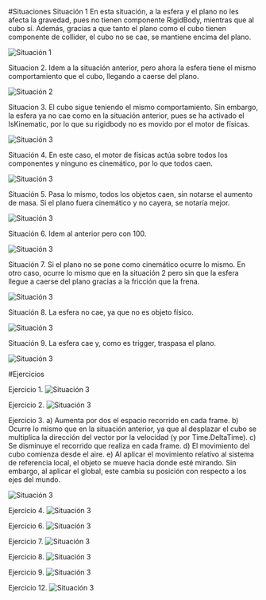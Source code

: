 #Situaciones
Situación 1
En esta situación, a la esfera y el plano no les afecta la gravedad, pues no tienen componente RigidBody, mientras que al cubo sí. Además, gracias a que tanto el plano como el cubo tienen componente de collider, el cubo no se cae, se mantiene encima del plano.

![Situación 1](Gif/Situacion1.gif)

Situacion 2.
Idem a la situación anterior, pero ahora la esfera tiene el mismo comportamiento que el cubo, llegando a caerse del plano.

![Situación 2](Gif/Situacion2.gif)

Situacion 3.
El cubo sigue teniendo el mismo comportamiento. Sin embargo, la esfera ya no cae como en la situación anterior, pues se ha activado el IsKinematic, por lo que su rigidbody no es movido por el motor de físicas.

![Situación 3](Gif/Situacion3.gif)

Situación 4.
En este caso, el motor de físicas actúa sobre todos los componentes y ninguno es cinemático, por lo que todos caen.

![Situación 3](Gif/Situacion4.gif)

Situación 5.
Pasa lo mismo, todos los objetos caen, sin notarse el aumento de masa. Si el plano fuera cinemático y no cayera, se notaría mejor.

![Situación 3](Gif/Situacion5.gif)

Situación 6.
Idem al anterior pero con 100.

![Situación 3](Gif/Situacion6.gif)

Situación 7.
Si el plano no se pone como cinemático ocurre lo mismo. En otro caso, ocurre lo mismo que en la situación 2 pero sin que la esfera llegue a caerse del plano gracias a la fricción que la frena.

![Situación 3](Gif/Situacion7.gif)

Situación 8.
La esfera no cae, ya que no es objeto físico.

![Situación 3](Gif/Situacion8.gif)

Situación 9.
La esfera cae y, como es trigger, traspasa el plano.

![Situación 3](Gif/Situacion8.gif)

#Ejercicios

Ejercicio 1.
![Situación 3](Gif/Ejercicio_1.gif)

Ejercicio 2.
![Situación 3](Gif/Ejercicio2.gif)

Ejercicio 3.
a) Aumenta por dos el espacio recorrido en cada frame.
b) Ocurre lo mismo que en la situación anterior, ya que al desplazar el cubo se multiplica la dirección del vector por la velocidad (y por Time.DeltaTime).
c) Se disminuye el recorrido que realiza en cada frame.
d) El movimiento del cubo comienza desde el aire.
e) Al aplicar el movimiento relativo al sistema de referencia local, el objeto se mueve hacia donde esté mirando. Sin embargo, al aplicar el global, este cambia su posición con respecto a los ejes del mundo.

![Situación 3](Gif/Ejercicio3.gif)

Ejercicio 4.
![Situación 3](Gif/Ejercicio4.gif)

Ejercicio 6.
![Situación 3](Gif/Ejercicio6.gif)

Ejercicio 7.
![Situación 3](Gif/Ejercicio7.gif)

Ejercicio 8.
![Situación 3](Gif/Ejercicio8.gif)

Ejercicio 9.
![Situación 3](Gif/Ejercicio9.gif)

Ejercicio 12.
![Situación 3](Gif/Ejercicio12.gif)



